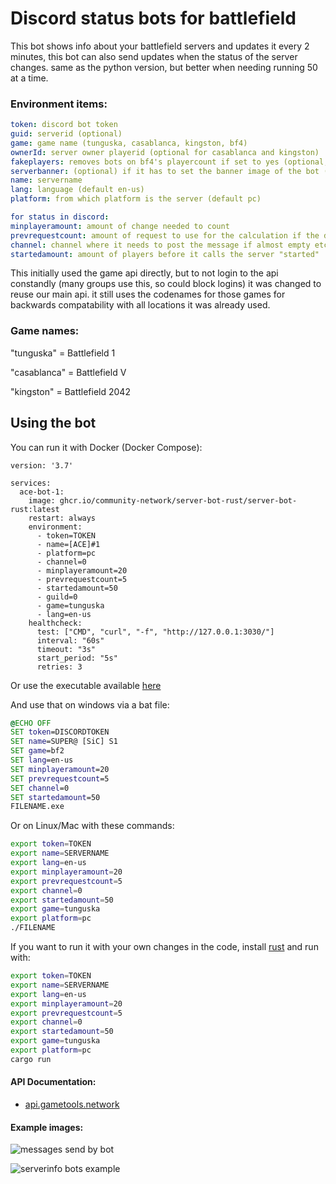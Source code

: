 # Discord status bots for battlefield

This bot shows info about your battlefield servers and updates it every 2 minutes, this bot can also send updates when the status of the server changes. same as the python version, but better when needing running 50 at a time.

### Environment items:

```yaml
token: discord bot token
guid: serverid (optional)
game: game name (tunguska, casablanca, kingston, bf4)
ownerId: server owner playerid (optional for casablanca and kingston)
fakeplayers: removes bots on bf4's playercount if set to yes (optional, default no)
serverbanner: (optional) if it has to set the banner image of the bot (defaults to yes)
name: servername
lang: language (default en-us)
platform: from which platform is the server (default pc)

for status in discord:
minplayeramount: amount of change needed to count
prevrequestcount: amount of request to use for the calculation if the difference is more than min_player_amount
channel: channel where it needs to post the message if almost empty etc.
startedamount: amount of players before it calls the server "started"
```

This initially used the game api directly, but to not login to the api constandly (many groups use this, so could block logins) it was changed to reuse our main api. it still uses the codenames for those games for backwards compatability with all locations it was already used.

### Game names:

"tunguska" = Battlefield 1

"casablanca" = Battlefield V

"kingston" = Battlefield 2042

## Using the bot

You can run it with Docker (Docker Compose):

```docker
version: '3.7'

services:
  ace-bot-1:
    image: ghcr.io/community-network/server-bot-rust/server-bot-rust:latest
    restart: always
    environment:
      - token=TOKEN
      - name=[ACE]#1
      - platform=pc
      - channel=0
      - minplayeramount=20
      - prevrequestcount=5
      - startedamount=50
      - guild=0
      - game=tunguska
      - lang=en-us
    healthcheck:
      test: ["CMD", "curl", "-f", "http://127.0.0.1:3030/"]
      interval: "60s"
      timeout: "3s"
      start_period: "5s"
      retries: 3
```

Or use the executable available [here](https://github.com/community-network/server-bot-rust/releases/latest)

And use that on windows via a bat file:

```bat
@ECHO OFF
SET token=DISCORDTOKEN
SET name=SUPER@ [SiC] S1
SET game=bf2
SET lang=en-us
SET minplayeramount=20
SET prevrequestcount=5
SET channel=0
SET startedamount=50
FILENAME.exe
```

Or on Linux/Mac with these commands:

```bash
export token=TOKEN
export name=SERVERNAME
export lang=en-us
export minplayeramount=20
export prevrequestcount=5
export channel=0
export startedamount=50
export game=tunguska
export platform=pc
./FILENAME
```

If you want to run it with your own changes in the code, install [rust](https://www.rust-lang.org/tools/install) and run with:

```bash
export token=TOKEN
export name=SERVERNAME
export lang=en-us
export minplayeramount=20
export prevrequestcount=5
export channel=0
export startedamount=50
export game=tunguska
export platform=pc
cargo run
```

#### API Documentation:

- [api.gametools.network](https://api.gametools.network/docs)

#### Example images:

![messages send by bot](https://media.discordapp.net/attachments/722532776523464725/828958877071966267/unknown.png)

![serverinfo bots example](https://cdn.discordapp.com/attachments/722532776523464725/828955160336269332/unknown.png)
